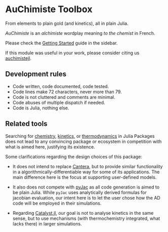 # AuChimiste Toolbox

From elements to plain gold (and kinetics), all in plain Julia.

*AuChimiste* is an *alchimiste* wordplay meaning *to the chemist* in French.

Please check the [Getting Started](getting-started.md) guide in the sidebar.

If this module was useful in your work, please consider citing us [auchimistejl](@cite).

## Development rules

- Code written, code documented, code tested.
- Code lines make 72 characters, never more than 79.
- Code is not cluttered and comments are minimal.
- Code abuses of multiple dispatch if needed.
- Code is Julia, nothing else.

## Related tools

Searching for [chemistry](https://juliapackages.com/packages?search=chemistry), [kinetics](https://juliapackages.com/packages?search=kinetics), or [thermodynamics](https://juliapackages.com/packages?search=thermodynamics) in Julia Packages does not lead to any convincing package or ecosystem in competition with what is aimed here, justifying its existence. 

Some clarifications regarding the design choices of this package:

- It does not intend to replace [Cantera](https://cantera.org/), but to provide similar functionality in a algorithmically-differentiable way for some of its applications. The main difference here is the focus at supporting user-defined models.

- It also does not compete with [pyJac](https://slackha.github.io/pyJac/) as all code generation is aimed to be plain Julia. While `pyJac` uses analytically derived formulas for jacobian evaluation, our intent here is to let the user chose how the AD code will be employed in their simulations.

- Regarding [Catalyst.jl](https://docs.sciml.ai/Catalyst/stable/), our goal is not to analyse kinetics in the same sense, but to use mechanisms (with thermochemistry integrated, what lacks there) in larger simulations.
